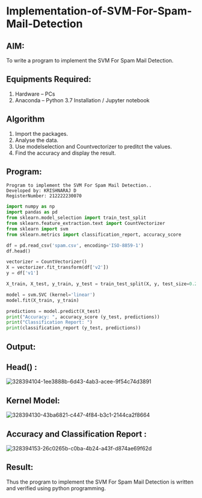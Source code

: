 # Implementation-of-SVM-For-Spam-Mail-Detection

## AIM:
To write a program to implement the SVM For Spam Mail Detection.

## Equipments Required:
1. Hardware – PCs
2. Anaconda – Python 3.7 Installation / Jupyter notebook

## Algorithm
1. Import the packages.
2. Analyse the data.
3. Use modelselection and Countvectorizer to preditct the values.
4. Find the accuracy and display the result.

## Program:
```
Program to implement the SVM For Spam Mail Detection..
Developed by: KRISHNARAJ D
RegisterNumber: 212222230070
```
```python
import numpy as np
import pandas as pd
from sklearn.model_selection import train_test_split
from sklearn.feature_extraction.text import CountVectorizer 
from sklearn import svm
from sklearn.metrics import classification_report, accuracy_score

df = pd.read_csv('spam.csv', encoding='ISO-8859-1')
df.head()

vectorizer = CountVectorizer()
X = vectorizer.fit_transform(df['v2'])
y = df['v1']

X_train, X_test, y_train, y_test = train_test_split(X, y, test_size=0.25, random_state=42)

model = svm.SVC (kernel='linear') 
model.fit(X_train, y_train)

predictions = model.predict(X_test)
print("Accuracy: ", accuracy_score (y_test, predictions)) 
print("Classification Report: ")
print(classification_report (y_test, predictions))
```
## Output:
## Head() :
![328394104-1ee3888b-6d43-4ab3-acee-9f54c74d3891](https://github.com/KRISHNARAJ-D/Implementation-of-SVM-For-Spam-Mail-Detection/assets/119559695/7e3cf1f8-621f-4139-8048-016641a36cda)


## Kernel Model:
![328394130-43ba6821-c447-4f84-b3c1-2144ca2f8664](https://github.com/KRISHNARAJ-D/Implementation-of-SVM-For-Spam-Mail-Detection/assets/119559695/8d4898b0-3d68-4883-abbb-6088192e6571)

## Accuracy and Classification Report :  
![328394153-26c0265b-c0ba-4b24-a43f-d874ae69f62d](https://github.com/KRISHNARAJ-D/Implementation-of-SVM-For-Spam-Mail-Detection/assets/119559695/caa1d25e-5523-4426-af15-e247206a4b75)



## Result:
Thus the program to implement the SVM For Spam Mail Detection is written and verified using python programming.
